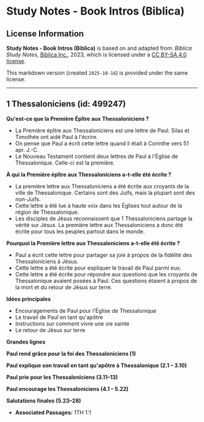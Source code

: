 # Study Notes - Book Intros (Biblica)

## License Information

**Study Notes - Book Intros (Biblica)** is based on and adapted from: _Biblica Study Notes_, [Biblica Inc.](https://www.biblica.com/), 2023, which is licensed under a [CC BY-SA 4.0 license](https://creativecommons.org/licenses/by-sa/4.0/legalcode.en).

This markdown version (created `2025-10-16`) is provided under the same license.



--------------------------------

## 1 Thessaloniciens (id: 499247)

**Qu'est\-ce que la Première Épître aux Thessaloniciens ?**

* La Première épître aux Thessaloniciens est une lettre de Paul. Silas et Timothée ont aidé Paul à l'écrire.
* On pense que Paul a écrit cette lettre quand il était à Corinthe vers 51 apr. J.\-C.
* Le Nouveau Testament contient deux lettres de Paul à l'Église de Thessalonique. Celle\-ci est la première.

**À qui la Première épître aux Thessaloniciens a\-t\-elle été écrite ?**

* La première lettre aux Thessaloniciens a été écrite aux croyants de la ville de Thessalonique. Certains sont des Juifs, mais la plupart sont des non\-Juifs.
* Cette lettre a été lue à haute voix dans les Églises tout autour de la région de Thessalonique.
* Les disciples de Jésus reconnaissent que 1 Thessaloniciens partage la vérité sur Jésus. La première lettre aux Thessaloniciens a donc été écrite pour tous les peuples partout dans le monde.

**Pourquoi la Première lettre aux Thessaloniciens a\-t\-elle été écrite ?**

* Paul a écrit cette lettre pour partager sa joie à propos de la fidélité des Thessaloniciens à Jésus.
* Cette lettre a été écrite pour expliquer le travail de Paul parmi eux.
* Cette lettre a été écrite pour répondre aux questions que les croyants de Thessalonique avaient posées à Paul. Ces questions étaient à propos de la mort et du retour de Jésus sur terre.

**Idées principales**

* Encouragements de Paul pour l'Église de Thessalonique
* Le travail de Paul en tant qu'apôtre
* Instructions sur comment vivre une vie sainte
* Le retour de Jésus sur terre

**Grandes lignes**

**Paul rend grâce pour la foi des Thessaloniciens (1\)**

**Paul explique son travail en tant qu'apôtre à Thessalonique (2\.1 – 3\.10\)**

**Paul prie pour les Thessaloniciens (3\.11–13\)**

**Paul encourage les Thessaloniciens (4\.1 – 5\.22\)**

**Salutations finales (5\.23–28\)**

* **Associated Passages:** 1TH 1:1

